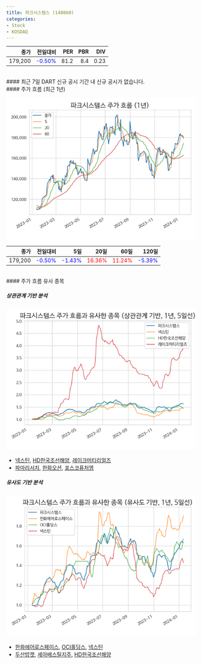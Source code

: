 ```yaml
---
title: 파크시스템스 (140860)
categories:
- Stock
- KOSDAQ
---
```


|종가|전일대비|PER|PBR|DIV|
|---:|-------:|--:|--:|--:|
|179,200|<span style="color: blue">-0.50%</span>|81.2|8.4|0.23|

<!-- more -->

<br>
#### 최근 7일 DART 신규 공시
기간 내 신규 공시가 없습니다.

<br>
#### 주가 흐름 (최근 1년)

![140860](/assets/images/stock/140860.png)

|종가|전일대비|5일|20일|60일|120일|
|---:|-------:|--:|---:|---:|----:|
|179,200|<span style="color: blue">-0.50%</span>|<span style="color: blue">-1.43%</span>|<span style="color: red">16.36%</span>|<span style="color: red">11.24%</span>|<span style="color: blue">-5.39%</span>|

<br>
#### 주가 흐름 유사 종목

##### 상관관계 기반 분석

![140860](/assets/images/stock/140860_corr.png)
- [넥스틴](/348210/), [HD한국조선해양](/009540/), [레이크머티리얼즈](/281740/)
- [파마리서치](/214450/), [한화오션](/042660/), [포스코퓨처엠](/003670/)

##### 유사도 기반 분석

![140860](/assets/images/stock/140860_sim.png)
- [한화에어로스페이스](/012450/), [OCI홀딩스](/010060/), [넥스틴](/348210/)
- [두산밥캣](/241560/), [세아베스틸지주](/001430/), [HD한국조선해양](/009540/)
